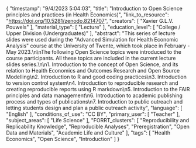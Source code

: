 {
    "timestamp": "9/4/2023 5:04:03",
    "title": "Introduction to Open Science principles and practices (in Health Economics)",
    "link_to_resource": "https://doi.org/10.5281/zenodo.8214707",
    "creators": [
        "Xavier G.L.V. Pouwels"
    ],
    "material_type": [
        "Lecture"
    ],
    "education_level": [
        "College / Upper Division (Undergraduates)"
    ],
    "abstract": "This series of lecture slides were used during the \"Advanced Simulation for Health Economic Analysis\" course at the University of Twente, which took place in February - May 2023.\n\nThe following Open Science topics were introduced to the course participants. All these topics are included in the current lecture slides series.\n\n1. Introduction to the concept of Open Science, and its relation to Health Economics  and Outcomes Research and Open Source Modelling\n2. Introduction to R and good coding practices\n3. Introduction to version control system\n4. Introduction to reproducible research and creating reproducible reports using R markdown\n5. Introduction to the FAIR principles and data management\n6. Introduction to academic publishing process and types of publications\n7. Introduction to public outreach and letting students design and plan a public outreach activity",
    "language": [
        "English"
    ],
    "conditions_of_use": "CC BY",
    "primary_user": [
        "Teacher"
    ],
    "subject_areas": [
        "Life Science"
    ],
    "FORRT_clusters": [
        "Reproducibility and Replicability Knowledge",
        "Reproducible Analyses",
        "Preregistration",
        "Open Data and Materials",
        "Academic Life and Culture"
    ],
    "tags": [
        "Health Economics",
        "Open Science",
        "Introduction"
    ]
}